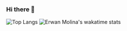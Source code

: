 ### Hi there 👋
![Top Langs](https://github-readme-stats-emolina7.vercel.app/api/top-langs/?username=emolina7&hide_progress=true)
![Erwan Molina's wakatime stats](https://github-readme-stats-emolina7.vercel.app/api/wakatime?username=emolina7\&layout=compact)
